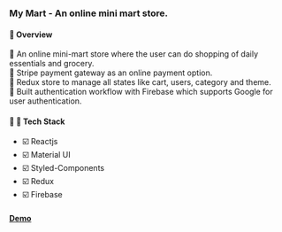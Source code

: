 ### My Mart - An online mini mart store.

#### :telescope: Overview <br/>

:small_blue_diamond: An online mini-mart store where the user can do shopping of daily essentials and grocery. <br/>
:small_blue_diamond: Stripe payment gateway as an online payment option. <br/>
:small_blue_diamond: Redux store to manage all states like cart, users, category and theme. <br/>
:small_blue_diamond: Built authentication workflow with Firebase which supports Google for user authentication.<br/>

#### :hammer: :construction: Tech Stack

- :ballot_box_with_check: Reactjs
- :ballot_box_with_check: Material UI
- :ballot_box_with_check: Styled-Components
- :ballot_box_with_check: Redux
- :ballot_box_with_check: Firebase

#### [Demo](https://mymartstore.netlify.app/)
